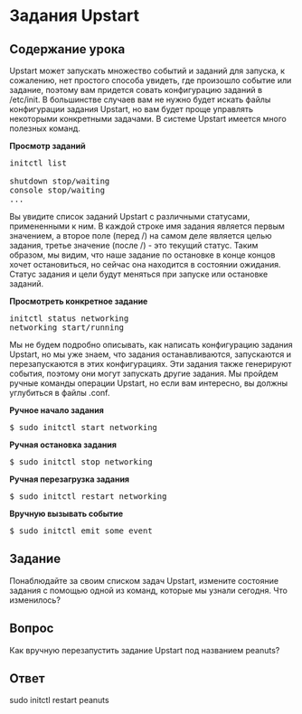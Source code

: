 # Задания Upstart 

## Содержание урока

Upstart может запускать множество событий и заданий для запуска, к сожалению, нет простого способа увидеть, где произошло событие или задание, поэтому вам придется совать конфигурацию заданий в /etc/init. В большинстве случаев вам не нужно будет искать файлы конфигурации задания Upstart, но вам будет проще управлять некоторыми конкретными задачами. В системе Upstart имеется много полезных команд. 

<b>Просмотр заданий</b>

<pre>initctl list

shutdown stop/waiting
console stop/waiting
...
</pre>

Вы увидите список заданий Upstart с различными статусами, примененными к ним. В каждой строке имя задания является первым значением, а второе поле (перед /) на самом деле является целью задания, третье значение (после /) - это текущий статус. Таким образом, мы видим, что наше задание по остановке в конце концов хочет остановиться, но сейчас она находится в состоянии ожидания. Статус задания и цели будут меняться при запуске или остановке заданий. 

<b>Просмотреть конкретное задание</b>

<pre>initctl status networking
networking start/running
</pre>

Мы не будем подробно описывать, как написать конфигурацию задания Upstart, но мы уже знаем, что задания останавливаются, запускаются и перезапускаются в этих конфигурациях. Эти задания также генерируют события, поэтому они могут запускать другие задания. Мы пройдем ручные команды операции Upstart, но если вам интересно, вы должны углубиться в файлы .conf.

<b>Ручное начало задания</b>

<pre>$ sudo initctl start networking</pre>

<b>Ручная остановка задания</b>

<pre>$ sudo initctl stop networking</pre>

<b>Ручная перезагрузка задания</b>

<pre>$ sudo initctl restart networking</pre>

<b>Вручную вызывать событие</b>

<pre>$ sudo initctl emit some_event</pre>

## Задание

Понаблюдайте за своим списком задач Upstart, измените состояние задания с помощью одной из команд, которые мы узнали сегодня. Что изменилось?

## Вопрос

Как вручную перезапустить задание Upstart под названием peanuts?

## Ответ

sudo initctl restart peanuts
